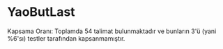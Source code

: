 # YaoButLast
Kapsama Oranı: Toplamda 54 talimat bulunmaktadır ve bunların 3'ü (yani %6'sı) testler tarafından kapsanmamıştır.

